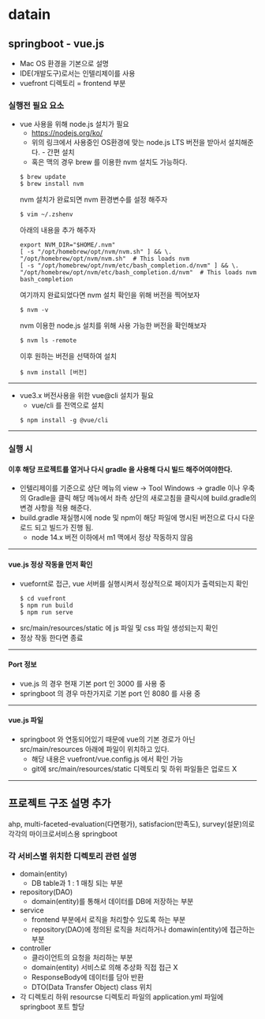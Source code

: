 # datain
## springboot - vue.js
- Mac OS 환경을 기본으로 설명
- IDE(개발도구)로서는 인텔리제이를 사용
- vuefront 디렉토리 = frontend 부분

### 실행전 필요 요소
- vue 사용을 위해 node.js 설치가 필요
    - https://nodejs.org/ko/
    - 위의 링크에서 사용중인 OS환경에 맞는 node.js LTS 버전을 받아서 설치해준다. - 간편 설치
    - 혹은 맥의 경우 brew 를 이용한 nvm 설치도 가능하다.
    ```
    $ brew update
    $ brew install nvm
  ```
    nvm 설치가 완료되면 nvm 환경변수를 설정 해주자
    ```
  $ vim ~/.zshenv
  ```
  아래의 내용을 추가 해주자
    ```
    export NVM_DIR="$HOME/.nvm"
    [ -s "/opt/homebrew/opt/nvm/nvm.sh" ] && \. "/opt/homebrew/opt/nvm/nvm.sh"  # This loads nvm
    [ -s "/opt/homebrew/opt/nvm/etc/bash_completion.d/nvm" ] && \. "/opt/homebrew/opt/nvm/etc/bash_completion.d/nvm"  # This loads nvm bash_completion
  ```
  여기까지 완료되었다면 nvm 설치 확인을 위해 버전을 찍어보자
    ```
   $ nvm -v
    ```
  nvm 이용한 node.js 설치를 위해 사용 가능한 버전을 확인해보자
  ````
  $ nvm ls -remote
  ````
  이후 원하는 버전을 선택하여 설치
  ```
  $ nvm install [버전]
  ```
------------
- vue3.x 버전사용을 위한 vue@cli 설치가 필요
  - vue/cli 를 전역으로 설치
  ```
  $ npm install -g @vue/cli
  ```
------------
### 실행 시
#### 이후 해당 프로젝트를 열거나 다시 gradle 을 사용해 다시 빌드 해주어여야한다.
  - 인텔리제이를 기준으로 상단 메뉴의 view -> Tool Windows -> gradle 이나 우축의 Gradle을 클릭 해당 메뉴에서 좌측 상단의 새로고침을 클릭시에 build.gradle의 변경 사항을 적용 해준다.
  - build.gradle 재실행시에 node 및 npm이 해당 파일에 명시된 버전으로 다시 다운로드 되고 빌드가 진행 됨.
    - node 14.x 버전 이하에서 m1 맥에서 정상 작동하지 않음
------------
#### vue.js 정상 작동을 먼저 확인
  - vuefornt로 접근, vue 서버를 실행시켜서 정상적으로 페이지가 출력되는지 확인
    ```
    $ cd vuefront
    $ npm run build
    $ npm run serve
  - src/main/resources/static 에 js 파일 및 css 파일 생성되는지 확인
  - 정상 작동 한다면 종료
------------
#### Port 정보
  - vue.js 의 경우 현재 기본 port 인 3000 를 사용 중
  - springboot 의 경우 마찬가지로 기본 port 인 8080 를 사용 중
------------
#### vue.js 파일
  - springboot 와 연동되어있기 때문에 vue의 기본 경로가 아닌 src/main/resources 아래에 파일이 위치하고 있다.
    - 해당 내용은  vuefront/vue.config.js 에서 확인 가능
    - git에 src/main/resources/static 디렉토리 및 하위 파일들은 업로드 X


------------
## 프로젝트 구조 설명 추가
ahp, multi-faceted-evaluation(다면평가), satisfacion(만족도), survey(설문)의로 각각의 마이크로서비스용 springboot
### 각 서비스별 위치한 디렉토리 관련 설명
- domain(entity)
  - DB table과 1 : 1 매칭 되는 부분
- repository(DAO)
  - domain(entity)를 통해서 데이터를 DB에 저장하는 부분
- service
  - frontend 부분에서 로직을 처리할수 있도록 하는 부분
  - repository(DAO)에 정의된 로직을 처리하거나 domawin(entity)에 접근하는 부분
- controller
  - 클라이언트의 요청을 처리하는 부분
  - domain(entity) 서비스로 의해 추상화 직접 접근 X
  - ResponseBody에 데이터를 담아 반환
  - DTO(Data Transfer Object) class 위치
- 각 디렉토리 하위 resourcse 디렉토리 파일의 application.yml 파일에 springboot 포트 할당